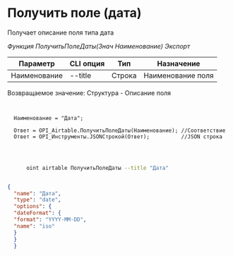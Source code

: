 ﻿---
sidebar_position: 7
---

# Получить поле (дата)
 Получает описание поля типа дата


*Функция ПолучитьПолеДаты(Знач Наименование) Экспорт*

  | Параметр | CLI опция | Тип | Назначение |
  |-|-|-|-|
  | Наименование | --title | Строка | Наименование поля |

  
  Возвращаемое значение:   Структура -  Описание поля

```bsl title="Пример кода"
	
  
  Наименование = "Дата";
  
  Ответ = OPI_Airtable.ПолучитьПолеДаты(Наименование); //Соответствие
  Ответ = OPI_Инструменты.JSONСтрокой(Ответ);          //JSON строка
  
	
```

```sh title="Пример команды CLI"
    
      oint airtable ПолучитьПолеДаты --title "Дата"

```


```json title="Результат"

{
  "name": "Дата",
  "type": "date",
  "options": {
  "dateFormat": {
  "format": "YYYY-MM-DD",
  "name": "iso"
  }
  }
  }

```
